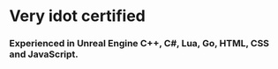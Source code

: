 <h1>Very idot certified</h1>
<h3>Experienced in Unreal Engine C++, C#, Lua, Go, HTML, CSS and JavaScript.</h3>
